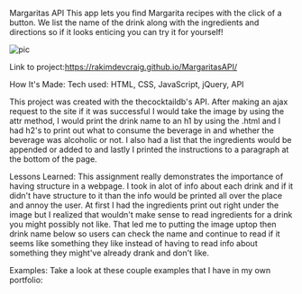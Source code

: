 Margaritas API
This app lets you find Margarita recipes with the click of a button. We list the name of the drink along with
the ingredients and directions so if it looks enticing you can try it for yourself!

![pic](img/pic.jpg)

Link to project:https://rakimdevcraig.github.io/MargaritasAPI/

How It's Made:
Tech used: HTML, CSS, JavaScript, jQuery, API

This project was created with the thecocktaildb's API. After making an ajax request to the site if it was successful I would take the image by using the attr method, I would print the drink name to an h1 by using the .html and I had h2's to print out what to consume the beverage in and whether the beverage was alcoholic or not.
I also had a list that the ingredients would be appended or added to and lastly I printed the instructions to a paragraph at the bottom of the page.

Lessons Learned:
This assignment really demonstrates the importance of having structure in a webpage. I took in alot of info about each drink and if it didn't have structure to it than the info would be printed all over the place and annoy the user. At first I had the ingredients print out right under the image but I realized that wouldn't make sense to read ingredients for a drink you might possibly not like. That led me to putting the image uptop then drink name below so users can check the name and continue to read if it seems like something they like instead of having to read info about something they might've already drank and don't like.

Examples:
Take a look at these couple examples that I have in my own portfolio:
